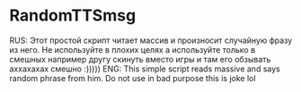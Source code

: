 # RandomTTSmsg
RUS: Этот простой скрипт читает массив и произносит случайную фразу из него. Не используйте в плохих целях а используйте только в смешных например другу скинуть вместо игры и там его обзывать аххахахах смешно :)))))
ENG: This simple script reads massive and says random phrase from him. Do not use in bad purpose this is joke lol
